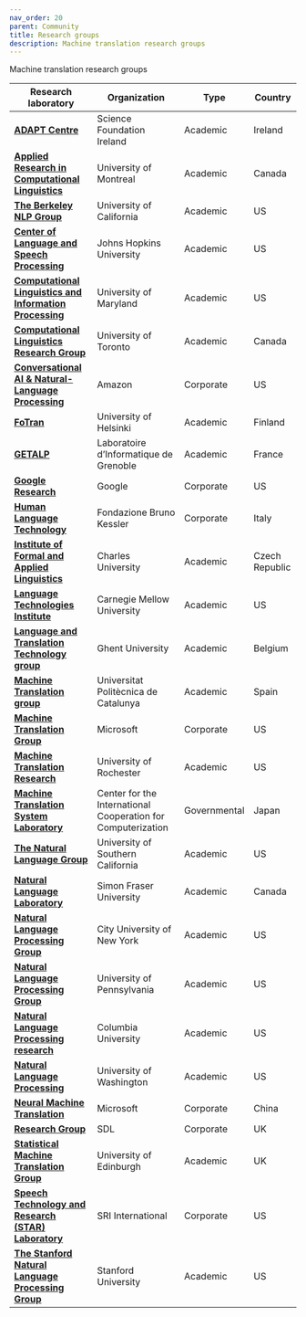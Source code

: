 ```yaml
---
nav_order: 20
parent: Community
title: Research groups
description: Machine translation research groups
---
```


Machine translation research groups

| Research laboratory | Organization | Type | Country |
| --- | --- | --- | --- |
| [**ADAPT Centre**](https://www.adaptcentre.ie/) | Science Foundation Ireland | Academic | Ireland |
| [**Applied Research in Computational Linguistics**](http://rali.iro.umontreal.ca/rali/?q=en/Research%20Projects) | University of Montreal | Academic | Canada |
| [**The Berkeley NLP Group**](http://nlp.cs.berkeley.edu/) | University of California | Academic | US |
| [**Center of Language and Speech Processing**](https://www.clsp.jhu.edu/) | Johns Hopkins University | Academic | US |
| [**Computational Linguistics and Information Processing**](https://wiki.umiacs.umd.edu/clip/index.php/Main_Page) | University of Maryland | Academic | US |
| [**Computational Linguistics Research Group**](http://www.cs.toronto.edu/compling/) | University of Toronto | Academic | Canada |
| [**Conversational AI & Natural-Language Processing**](https://www.amazon.science/research-areas/conversational-ai-natural-language-processing) | Amazon | Corporate | US |
| [**FoTran**](https://www2.helsinki.fi/en/researchgroups/natural-language-understanding-with-cross-lingual-grounding ) | University of Helsinki | Academic | Finland |
| [**GETALP**](http://lig-getalp.imag.fr/) | Laboratoire d’Informatique de Grenoble | Academic | France |
| [**Google Research**](https://research.google/research-areas/machine-translation/) | Google | Corporate | US |
| [**Human Language Technology**](https://hlt-mt.fbk.eu/) | Fondazione Bruno Kessler | Corporate | Italy |
| [**Institute of Formal and Applied Linguistics**](https://ufal.mff.cuni.cz/home-page) | Charles University | Academic | Czech Republic |
| [**Language Technologies Institute**](https://www.lti.cs.cmu.edu/) | Carnegie Mellow University | Academic | US |
| [**Language and Translation Technology group**](https://lt3.ugent.be/) | Ghent University | Academic | Belgium |
| [**Machine Translation group**](https://mt.cs.upc.edu/) | Universitat Politècnica de Catalunya | Academic | Spain |
| [**Machine Translation Group**](https://www.microsoft.com/en-us/research/group/machine-translation-group/) | Microsoft | Corporate | US |
| [**Machine Translation Research**](https://www.cs.rochester.edu/~gildea/mt/) | University of Rochester | Academic | US |
| [**Machine Translation System Laboratory**](https://cicc.or.jp/english/) | Center for the International Cooperation for Computerization | Governmental | Japan |
| [**The Natural Language Group**](https://www.isi.edu/research_groups/nlg/home) | University of Southern California | Academic | US |
| [**Natural Language Laboratory**](http://natlang.cs.sfu.ca/) | Simon Fraser University | Academic | Canada |
| [**Natural Language Processing Group**](https://www.gc.cuny.edu/Page-Elements/Academics-Research-Centers-Initiatives/Doctoral-Programs/Computer-Science/Research-Areas/Natural-Language-Processing) | City University of New York | Academic | US |
| [**Natural Language Processing Group**](https://www.cis.upenn.edu/) | University of Pennsylvania | Academic | US |
| [**Natural Language Processing research**](http://www1.cs.columbia.edu/nlp/index.cgi) | Columbia University | Academic | US |
| [**Natural Language Processing**](https://www.cs.washington.edu/research/nlp) | University of Washington | Academic | US |
| [**Neural Machine Translation**](https://www.microsoft.com/en-us/research/project/machine-translation-2/) | Microsoft | Corporate | China |
| [**Research Group**](https://www.rws.com/language-weaver/research/) | SDL | Corporate | UK |
| [**Statistical Machine Translation Group**](http://www.statmt.org/ued/) | University of Edinburgh | Academic | UK |
| [**Speech Technology and Research (STAR) Laboratory**](http://www.speech.sri.com/) | SRI International | Corporate | US |
| [**The Stanford Natural Language Processing Group**](https://nlp.stanford.edu/projects/mt.shtml) | Stanford University | Academic | US |
